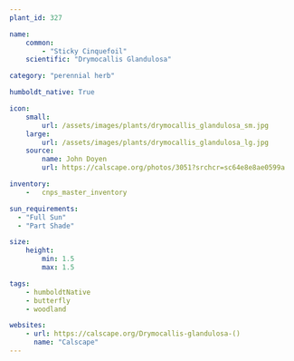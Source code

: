 ```yaml
---
plant_id: 327 

name: 
    common: 
        - "Sticky Cinquefoil" 
    scientific: "Drymocallis Glandulosa"  

category: "perennial herb"

humboldt_native: True

icon: 
    small: 
        url: /assets/images/plants/drymocallis_glandulosa_sm.jpg 
    large: 
        url: /assets/images/plants/drymocallis_glandulosa_lg.jpg 
    source: 
        name: John Doyen
        url: https://calscape.org/photos/3051?srchcr=sc64e8e8ae0599a 

inventory: 
    -   cnps_master_inventory

sun_requirements:
  - "Full Sun"
  - "Part Shade"

size:
    height: 
        min: 1.5
        max: 1.5 

tags: 
    - humboldtNative
    - butterfly
    - woodland

websites:
    - url: https://calscape.org/Drymocallis-glandulosa-() 
      name: "Calscape"
---
```

